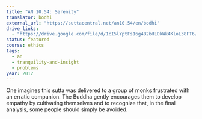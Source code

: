 ```yaml
---
title: "AN 10.54: Serenity"
translator: bodhi
external_url: "https://suttacentral.net/an10.54/en/bodhi"
drive_links:
  - "https://drive.google.com/file/d/1cI5lYptFs16g4B2bHLDkWk4KloL38FT6/view?usp=drivesdk"
status: featured
course: ethics
tags:
  - an
  - tranquility-and-insight
  - problems
year: 2012
---
```


One imagines this sutta was delivered to a group of monks frustrated with an erratic companion. The Buddha gently encourages them to develop empathy by cultivating themselves and to recognize that, in the final analysis,  some people should simply be avoided.
